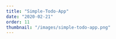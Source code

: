 ```yaml
---
title: "Simple-Todo-App"
date: "2020-02-21"
order: 11
thumbnail: "/images/simple-todo-app.png"
---
```

